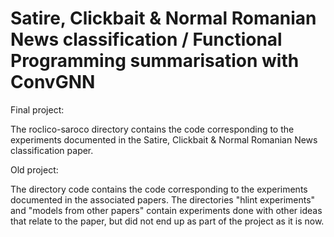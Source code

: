 # Satire, Clickbait & Normal Romanian News classification / Functional Programming summarisation with ConvGNN

Final project:

The roclico-saroco directory contains the code corresponding to the experiments documented in the Satire, Clickbait & Normal Romanian News classification paper.

Old project:

The directory code contains the code corresponding to the experiments documented in the associated papers.
The directories "hlint experiments" and "models from other papers" contain experiments done with other ideas that relate to the paper, but did not end up as part of the project as it is now.
